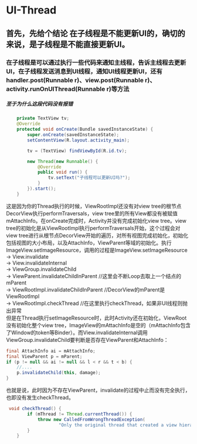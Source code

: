 # UI-Thread
## 首先，先给个结论  在子线程是不能更新UI的，确切的来说，是子线程是不能直接更新UI。
### 在子线程是可以通过执行一些代码来通知主线程，告诉主线程去更新UI，在子线程发送消息到UI线程，通知UI线程更新UI，还有 handler.post(Runnable r)、view.post(Runnable r)、activity.runOnUIThread(Runnable r)等方法
##### 至于为什么这段代码没有报错
```java
    private TextView tv;
    @Override
    protected void onCreate(Bundle savedInstanceState) {
        super.onCreate(savedInstanceState);
        setContentView(R.layout.activity_main);

        tv = (TextView) findViewById(R.id.tv);

        new Thread(new Runnable() {
            @Override
            public void run() {
                tv.setText("子线程可以更新UI吗?");
            }
        }).start();
    }
```

这是因为你的Thread执行的时候，ViewRootImpl还没有对view tree的根节点DecorView执行performTraversals，view tree里的所有View都没有被赋值mAttachInfo。在onCreate完成时，Activity并没有完成初始化view tree。view tree的初始化是从ViewRootImpl执行performTraversals开始，这个过程会对view tree进行从根节点DecorView开始的遍历，对所有视图完成初始化，初始化包括视图的大小布局，以及AttachInfo，ViewParent等域的初始化。执行ImageView.setImageResource，调用的过程是ImageView.setImageResource </br>
-> View.invalidate </br>
-> View.invalidateInternal </br>
-> ViewGroup.invalidateChild</br>
-> ViewParent.invalidateChildInParent //这里会不断Loop去取上一个结点的mParent</br>
-> ViewRootImpl.invalidateChildInParent //DecorView的mParent是ViewRootImpl</br>
-> ViewRootImpl.checkThread //在这里执行checkThread，如果非UI线程则抛出异常</br>
但是在Thread执行setImageResource时，此时Activity还在初始化，ViewRoot没有初始化整个view tree，ImageView的mAttachInfo是空的（mAttachInfo包含了Window的token等Binder）。而View.invalidateInternal调用ViewGroup.invalidateChild要判断是否存在ViewParent和AttachInfo：
```java
final AttachInfo ai = mAttachInfo;
final ViewParent p = mParent;
if (p != null && ai != null && l < r && t < b) {
    //....
    p.invalidateChild(this, damage);
}
```
也就是说，此时因为不存在ViewParent，invalidate的过程中止而没有完全执行，也即没有发生checkThread。

```java
 void checkThread() {
        if (mThread != Thread.currentThread()) {
            throw new CalledFromWrongThreadException(
                    "Only the original thread that created a view hierarchy can touch its views.");
        }
    }
```